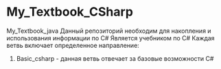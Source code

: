 # My_Textbook_CSharp
My_Textbook_java Данный репозиторий необходим для накопления и использования информации по C#
Является учебником по C# Каждая ветвь включает определенное направление:
  1) Basic_csharp - данная ветвь отвечает за базовые возможности C#

